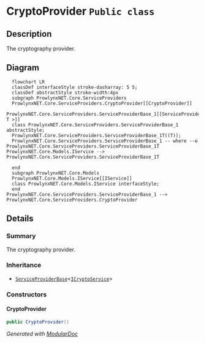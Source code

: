# CryptoProvider `Public class`

## Description
The cryptography provider.

## Diagram
```mermaid
  flowchart LR
  classDef interfaceStyle stroke-dasharray: 5 5;
  classDef abstractStyle stroke-width:4px
  subgraph ProwlynxNET.Core.ServiceProviders
  ProwlynxNET.Core.ServiceProviders.CryptoProvider[[CryptoProvider]]
  ProwlynxNET.Core.ServiceProviders.ServiceProviderBase_1[[ServiceProviderBase< T >]]
  class ProwlynxNET.Core.ServiceProviders.ServiceProviderBase_1 abstractStyle;
  ProwlynxNET.Core.ServiceProviders.ServiceProviderBase_1T((T));
  ProwlynxNET.Core.ServiceProviders.ServiceProviderBase_1 -- where --o ProwlynxNET.Core.ServiceProviders.ServiceProviderBase_1T
ProwlynxNET.Core.Models.IService --> ProwlynxNET.Core.ServiceProviders.ServiceProviderBase_1T

  end
  subgraph ProwlynxNET.Core.Models
  ProwlynxNET.Core.Models.IService[[IService]]
  class ProwlynxNET.Core.Models.IService interfaceStyle;
  end
ProwlynxNET.Core.ServiceProviders.ServiceProviderBase_1 --> ProwlynxNET.Core.ServiceProviders.CryptoProvider
```

## Details
### Summary
The cryptography provider.

### Inheritance
 - [`ServiceProviderBase`](./ServiceProviderBaseT.md)&lt;[`ICryptoService`](../models/services/ICryptoService.md)&gt;

### Constructors
#### CryptoProvider
```csharp
public CryptoProvider()
```

*Generated with* [*ModularDoc*](https://github.com/hailstorm75/ModularDoc)
